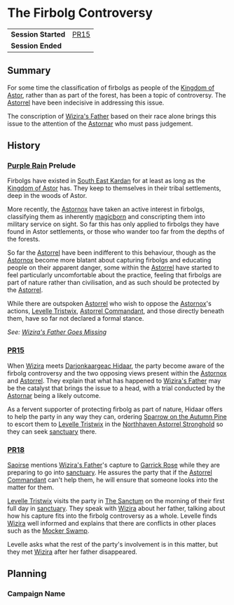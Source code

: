# The Firbolg Controversy

|||
| --- | --- |
| **Session Started** | [PR15](../sessions/PR15.md) | storyline.2
| **Session Ended** | |

## Summary

For some time the classification of firbolgs as people of the [Kingdom of Astor](../civilisations/kingdom-of-astor/kingdom-of-astor.md), rather than as part of the forest, has been a topic of controversy. The [Astorrel](../organisations/astorrel/astorrel.md) have been indecisive in addressing this issue.

The conscription of [Wizira's Father](../characters/wiziras-father.md) based on their race alone brings this issue to the attention of the [Astornar](../organisations/astornar.md) who must pass judgement.

## History

### [Purple Rain](../campaigns/purple-rain/purple-rain.md) Prelude

Firbolgs have existed in [South East Kardan](../places/regions/south-east-kardan.md) for at least as long as the [Kingdom of Astor](../civilisations/kingdom-of-astor/kingdom-of-astor.md) has. They keep to themselves in their tribal settlements, deep in the woods of Astor.

More recently, the [Astornox](../organisations/astornox/astornox.md) have taken an active interest in firbolgs, classifying them as inherently [magicborn](../civilisations/kingdom-of-astor/magicborn.md) and conscripting them into military service on sight. So far this has only applied to firbolgs they have found in Astor settlements, or those who wander too far from the depths of the forests.

So far the [Astorrel](../organisations/astorrel/astorrel.md) have been indifferent to this behaviour, though as the [Astornox](../organisations/astornox/astornox.md) become more blatant about capturing firbolgs and educating people on their apparent danger, some within the [Astorrel](../organisations/astorrel/astorrel.md) have started to feel particularly uncomfortable about the practice, feeling that firbolgs are part of nature rather than civilisation, and as such should be protected by the [Astorrel](../organisations/astorrel/astorrel.md).

While there are outspoken [Astorrel](../organisations/astorrel/astorrel.md) who wish to oppose the [Astornox](../organisations/astornox/astornox.md)'s actions, [Levelle Tristwix](../characters/levelle-tristwix.md), [Astorrel Commandant](../organisations/astorrel/ranks/astorrel-commandant.md), and those directly beneath them, have so far not declared a formal stance.

*See: [Wizira's Father Goes Missing](wiziras-father-goes-missing.md)*

### [PR15](../sessions/PR15.md)

When [Wizira](../characters/wizira.md) meets [Darjonkaargeac Hidaar](../characters/darjonkaargeac-hidaar.md), the party become aware of the firbolg controversy and the two opposing views present within the [Astornox](../organisations/astornox/astornox.md) and [Astorrel](../organisations/astorrel/astorrel.md). They explain that what has happened to [Wizira's Father](../characters/wiziras-father.md) may be the catalyst that brings the issue to a head, with a trial conducted by the [Astornar](../organisations/astornar.md) being a likely outcome.

As a fervent supporter of protecting firbolg as part of nature, Hidaar offers to help the party in any way they can, ordering [Sparrow on the Autumn Pine](../characters/sparrow-on-the-autumn-pine.md) to escort them to [Levelle Tristwix](../characters/levelle-tristwix.md) in the [Northhaven Astorrel Stronghold](../places/strongholds/northhaven-astorrel-stronghold.md) so they can seek [sanctuary](../organisations/astorrel/sanctuary.md) there.

### [PR18](../sessions/PR18.md)

[Saoirse](../../../astarus/people/saoirse.md) mentions [Wizira's Father](../characters/wiziras-father.md)'s capture to [Garrick Rose](../characters/garrick-rose.md) while they are preparing to go into [sanctuary](../organisations/astorrel/sanctuary.md). He assures the party that if the [Astorrel Commandant](../organisations/astorrel/ranks/astorrel-commandant.md) can't help them, he will ensure that someone looks into the matter for them.

[Levelle Tristwix](../characters/levelle-tristwix.md) visits the party in [The Sanctum](../places/buildings/the-sanctum.md) on the morning of their first full day in [sanctuary](../organisations/astorrel/sanctuary.md). They speak with [Wizira](../characters/wizira.md) about her father, talking about how his capture fits into the firbolg controversy as a whole. Levelle finds [Wizira](../characters/wizira.md) well informed and explains that there are conflicts in other places such as the [Mocker Swamp](../places/forests/mocker-swamp.md).

Levelle asks what the rest of the party's involvement is in this matter, but they met [Wizira](../characters/wizira.md) after her father disappeared.

## Planning

### Campaign Name
